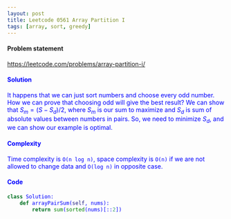 ```yaml
---
layout: post
title: Leetcode 0561 Array Partition I
tags: [array, sort, greedy]
---
```


#### Problem statement

<a href="https://leetcode.com/problems/array-partition-i/"> <font color = blue>https://leetcode.com/problems/array-partition-i/

#### Solution
It happens that we can just sort numbers and choose every odd number. How we can prove that choosing odd will give the best result? We can show that $S_m = (S - S_d)/2$, where $S_m$ is our sum to maximize and $S_d$ is sum of absolute values between numbers in pairs. So, we need to minimize $S_d$, and we can show our example is optimal.

#### Complexity
Time complexity is `O(n log n)`, space complexity is `O(n)` if we are not allowed to change data and `O(log n)` in opposite case.

#### Code
```python
class Solution:
    def arrayPairSum(self, nums):
        return sum(sorted(nums)[::2])
```

